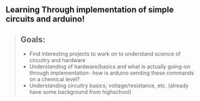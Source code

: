 ## Learning Through implementation of simple circuits and arduino!


> ## Goals:
>
> - Find interesting projects to work on to understand science of circuitry and hardware
> - Understanding  of hardware/basics and what is actually going-on through implementation- how is arduino sending these commands on a chemical level?
> - Understanding circuitry basics; voltage/resistance, etc. (already have some background from highschool)

